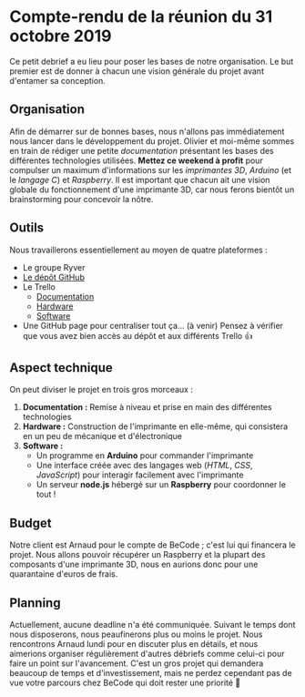 # Compte-rendu de la réunion du 31 octobre 2019
Ce petit debrief a eu lieu pour poser les bases de notre organisation. Le but premier est de donner à chacun une vision générale du projet avant d'entamer sa conception.

## Organisation
Afin de démarrer sur de bonnes bases, nous n'allons pas immédiatement nous lancer dans le développement du projet. Olivier et moi-même sommes en train de rédiger une petite *documentation* présentant les bases des différentes technologies utilisées. **Mettez ce weekend à profit** pour compulser un maximum d'informations sur les *imprimantes 3D*, *Arduino* (et le *langage C*) et *Raspberry*. Il est important que chacun ait une vision globale du fonctionnement d'une imprimante 3D, car nous ferons bientôt un brainstorming pour concevoir la nôtre.

## Outils
Nous travaillerons essentiellement au moyen de quatre plateformes :
* Le groupe Ryver
* [Le dépôt GitHub](https://github.com/512LouisWicket/3D-printer)
* Le Trello
    * [Documentation](https://trello.com/b/goVn9zqa/imprimante3ddocumentation)
    * [Hardware](https://trello.com/b/MOCTHFVg/imprimante3dhardware)
    * [Software](https://trello.com/b/lOgzFnud/imprimante3dsoftware)
* Une GitHub page pour centraliser tout ça… (à venir)
Pensez à vérifier que vous avez bien accès au dépôt et aux différents Trello 👍

## Aspect technique
On peut diviser le projet en trois gros morceaux :
1. **Documentation :** Remise à niveau et prise en main des différentes technologies
2. **Hardware :** Construction de l'imprimante en elle-même, qui consistera en un peu de mécanique et d'électronique
3. **Software :**
    * Un programme en **Arduino** pour commander l'imprimante
    * Une interface créée avec des langages web (*HTML*, *CSS*, *JavaScript*) pour interagir facilement avec l'imprimante
    * Un serveur **node.js** hébergé sur un **Raspberry** pour coordonner le tout !

## Budget
Notre client est Arnaud pour le compte de BeCode ; c'est lui qui financera le projet. Nous allons pouvoir récupérer un Raspberry et la plupart des composants d'une imprimante 3D, nous en aurions donc pour une quarantaine d'euros de frais.

## Planning
Actuellement, aucune deadline n'a été communiquée. Suivant le temps dont nous disposerons, nous peaufinerons plus ou moins le projet. Nous rencontrons Arnaud lundi pour en discuter plus en détails, et nous aimerions organiser régulièrement d'autres débriefs comme celui-ci pour faire un point sur l'avancement.
C'est un gros projet qui demandera beaucoup de temps et d'investissement, mais ne perdez cependant pas de vue votre parcours chez BeCode qui doit rester une priorité 🤠